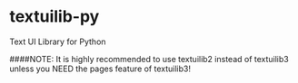 # textuilib-py
Text UI Library for Python

####NOTE: It is highly recommended to use textuilib2 instead of textuilib3 unless you NEED the pages feature of textuilib3!
